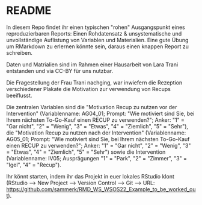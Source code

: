 # README

In diesem Repo findet ihr einen typischen "rohen" Ausgangspunkt eines reproduzierbaren Reports: Einen Rohdatensatz & unsystematische und unvollständige Auflistung von Variablen und Materialien. Eine gute Übung um RMarkdown zu erlernen könnte sein, daraus einen knappen Report zu schreiben.

Daten und Matrialien sind im Rahmen einer Hausarbeit von Lara Trani entstanden und via CC-BY für uns nutzbar.

Die Fragestellung der Frau Trani nachging, war inwiefern die Rezeption verschiedener Plakate die Motivation zur verwendung von Recups beeiflusst.

Die zentralen Variablen sind die "Motivation Recup zu nutzen vor der Intervention" (Variablenname: AG04_01; Prompt: "Wie motiviert sind Sie, bei Ihrem nächsten To-Go-Kauf einen RECUP zu verwenden?"; Anker: "1" = "Gar nicht", "2" = "Wenig", "3" = "Etwas", "4" = "Ziemlich", "5" = "Sehr"), die "Motivation Recup zu nutzen nach der Intervention" (Variablenname: AG05_01; Prompt: "Wie motiviert sind Sie, bei Ihrem nächsten To-Go-Kauf einen RECUP zu verwenden?"; Anker: "1" = "Gar nicht", "2" = "Wenig", "3" = "Etwas", "4" = "Ziemlich", "5" = "Sehr") sowie die Intervention (Variablenname: IV05; Ausprägungen "1" = "Park", "2" = "Zimmer", "3" = "Igel", "4" = "Recup"). 

Ihr könnt starten, indem ihr das Projekt in euer lokales RStudio klont (RStudio --> New Project --> Version Control --> Git --> URL: https://github.com/sammerk/RMD_WS_WSOS22_Example_to_be_worked_out).